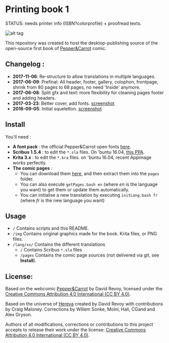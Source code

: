 # Printing book 1

STATUS: needs printer info (ISBN?colorprofile) + proofread texts.

![alt tag](http://www.peppercarrot.com/extras/forum/2017-03-23_screenshot_182109_net.jpg)

This repository was created to host the desktop-publishing source of the open-source first book of [Pepper&Carrot](http://www.peppercarrot.com) comic.

## Changelog :

* **2017-11-06**: Re-structure to allow translations in multiple languages.
* **2017-06-09**: Prefinal: All header, footer, gallery, colophon, frontpage, shrink from 80 pages to 68 pages, no need 'Inside' anymore.
* **2017-06-08**: Split gfx and text: more flexibility for cleaning pages footer and adding headers.
* **2017-03-23**: Better cover, add fonts. [screenshot](http://www.peppercarrot.com/extras/forum/2017-03-23_screenshot_182109_net.jpg)
* **2016-09-05**: Initial squeletton. [screenshot](http://www.peppercarrot.com/extras/forum/2016-09-05_desktop-publishing_scribus-step1.jpg)

## Install

You'll need :
* **A font pack** : the official Pepper&Carrot open fonts [here](https://framagit.org/peppercarrot/webcomics/tree/master/fonts).
* **Scribus 1.5.4** : to edit the ```*.sla``` files. On 'buntu 16.04, [this PPA](https://launchpad.net/~scribus/+archive/ubuntu/ppa).
* **Krita 3.x** : to edit the ```*.kra``` files. on 'buntu 16.04, recent Appimage works perfectly.
* **The comic pages** :
	* You can download them [here](http://www.peppercarrot.com/en/static6/sources&page=download), and then extract them into the ```pages``` folder.
	* You can also execute ```getPages.bash en``` (where *en* is the language you want) to get them or update them automatically.
	* You can initialise a new translation by executing ```initLang.bash fr``` (where *fr* is the new language you want)

## Usage

* ```/``` Contains scripts and this README.
* ```/img``` Contains original graphics made for the book. Krita files, or PNG files.
* ```/lang/xx/``` Contains the different translations
	* ```/``` Contains Scribus ```*.sla``` files
	* ```/pages``` Contains the comic page sources (not delivered via git, see **Install**).

## License:

Based on the webcomic [Pepper&Carrot](https://www.peppercarrot.com) by David Revoy, 
licensed under the [Creative Commons Attribution 4.0 International (CC BY 4.0)](https://creativecommons.org/licenses/by/4.0/).

Based on the universe of [Hereva](https://www.peppercarrot.com/static8/wiki) created by David Revoy with contributions by Craig Maloney. Corrections by Willem Sonke, Moini, Hali, CGand and Alex Gryson.

Authors of all modifications, corrections or contributions to this project accepts to release their work under the license: [Creative Commons Attribution 4.0 International (CC BY 4.0)](https://creativecommons.org/licenses/by/4.0/).
